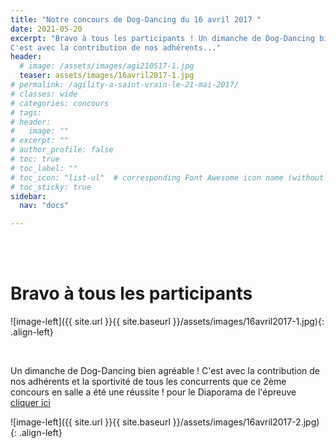 ```yaml
---
title: "Notre concours de Dog-Dancing du 16 avril 2017 "
date: 2021-05-20
excerpt: "Bravo à tous les participants ! Un dimanche de Dog-Dancing bien agréable !
C'est avec la contribution de nos adhérents..."
header:
  # image: /assets/images/agi210517-1.jpg
  teaser: assets/images/16avril2017-1.jpg
# permalink: /agility-a-saint-vrain-le-21-mai-2017/
# classes: wide
# categories: concours
# tags: 
# header:
#   image: ""
# excerpt: ""
# author_profile: false
# toc: true
# toc_label: ""
# toc_icon: "list-ul"  # corresponding Font Awesome icon name (without fa prefix)
# toc_sticky: true
sidebar:
  nav: "docs"

---
```


<br>
&nbsp;
<br>


# Bravo à tous les participants

![image-left]({{ site.url }}{{ site.baseurl }}/assets/images/16avril2017-1.jpg){: .align-left} 

<br>


Un dimanche de Dog-Dancing bien agréable !
C'est avec la contribution de nos adhérents et la sportivité de tous les concurrents que ce  2ème concours en salle a été une réussite !
pour le Diaporama de l'épreuve [cliquer ici](http://www.kizoa.fr/Montage-Video/d114323047k1125325o2l1/concours-dog-dancing-de-lamicale-canine-de-saint-vrain)
<br>

![image-left]({{ site.url }}{{ site.baseurl }}/assets/images/16avril2017-2.jpg){: .align-left} 
